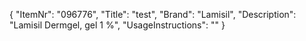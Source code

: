 {
  "ItemNr": "096776",
  "Title": "test",
  "Brand": "Lamisil",
  "Description": "Lamisil Dermgel, gel 1 %",
  "UsageInstructions": ""
}